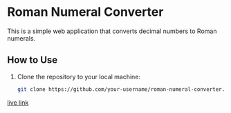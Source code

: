 # Roman Numeral Converter

This is a simple web application that converts decimal numbers to Roman numerals.

## How to Use

1. Clone the repository to your local machine:

   ```bash
   git clone https://github.com/your-username/roman-numeral-converter.git
   ```

[live link](https://yusufkarakaya.github.io/roman-numeral-converter)
